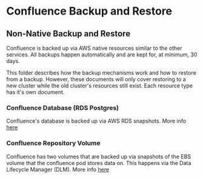 # Confluence Backup and Restore

## Non-Native Backup and Restore

Confluence is backed up via AWS native resources similar to the other services. All backups happen automatically and are kept for, at minimum, 30 days.

This folder describes how the backup mechanisms work and how to restore from a backup. However, these documents will only cover restoring to a new cluster while the old cluster's resources still exist. Each resource type has it's own document.

### Confluence Database (RDS Postgres)

Confluence's database is backed up via AWS RDS snapshots. More info [here](confluence-database.md)

### Confluence Repository Volume

Confluence has two volumes that are backed up via snapshots of the EBS volume that the confluence pod stores data on. This happens via the Data Lifecycle Manager (DLM). More info [here](confluence-repo-pvc.md)
